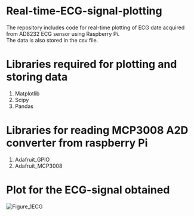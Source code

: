 # Real-time-ECG-signal-plotting
The repository includes code for real-time plotting of ECG date acquired from AD8232 ECG sensor using Raspberry Pi.\
The data is also stored in the csv file.
# Libraries required for plotting and storing data
1. Matplotlib
2. Scipy
3. Pandas
# Libraries for reading MCP3008 A2D converter from raspberry Pi
1. Adafruit_GPIO
2. Adafruit_MCP3008
# Plot for the ECG-signal obtained 
![Figure_1ECG](https://user-images.githubusercontent.com/104089415/232229673-f063223e-bf9a-4e61-b1a9-dea29af7c03b.png)
